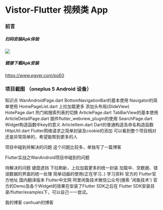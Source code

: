 # Vistor-Flutter 视频类 App

### 前言

##### 扫码安装Apk体验
<img src='https://www.pgyer.com/app/qrcode/poE0' />

##### 链接下载Apk安装
https://www.pgyer.com/poE0

### 项目截图 （oneplus 5 Android 设备）

  
  
知识点
WanAndroidPage.dart
BottomNavigationBar的基本使用
Navigator的简单使用
HomePageList.dart
上拉加载更多
添加头布局(SlideView)
HotePage.dart
热门和搜索列表的切换
ArticlePage.dart
TabBarView的基本使用
ArticleDetailPage.dart
插件flutter_webview_plugin的使用
SearchPage.dart
Widget构造函数中key的意义
ArticleItem.dart
Dart的普通构造及命名构造函数
HttpUtil.dart
Flutter网络请求之简单封装及cookie的添加
可以看到整个项目相对还是非常简单的，希望能帮到更多的人

项目中碰到并解决的问题
这个问题比较多，单独写了一篇博客

Flutter实战之WanAndroid项目中碰到的问题

待解决的问题
键盘遮挡
下拉刷新，上拉加载更多的统一封装
加载中、空数据、错误数据的界面的统一处理
简单动画的使用(正在学习..)
学习资料
官方的 Flutter官方地址
国内翻译版本 Flutter中文网
阿里闲鱼技术微信公众号(搜索 '闲鱼技术')
官方的Demo及各个Widget的效果在安装了Flutter SDK之后在 Flutter SDK安装目录/flutter/examples下，可以自己一一尝试。

我的博客 canhuah的博客
